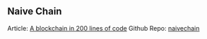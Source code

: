 ## Naive Chain
Article: [A blockchain in 200 lines of code](https://medium.com/@lhartikk/a-blockchain-in-200-lines-of-code-963cc1cc0e54)
Github Repo: [naivechain](https://github.com/lhartikk/naivechain)
